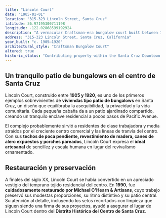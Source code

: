 ```yaml
---
title: "Lincoln Court"
date: "1905-01-01"
location: "315-323 Lincoln Street, Santa Cruz"
latitude: 36.97195300711198
longitude: -122.02868599192924
description: "A vernacular Craftsman-era bungalow court built between 1905 and 1920, later restored by Michael O'Hearn & Artisans in 1990."
address: "315-323 Lincoln Street, Santa Cruz, California"
year_built: "c. 1905–1920"
architectural_style: "Craftsman Bungalow Court"
altered: true
historic_status: "Contributing property within the Santa Cruz Downtown Historic District"
---
```


## Un tranquilo patio de bungalows en el centro de Santa Cruz

Lincoln Court, construido entre **1905 y 1920**, es uno de los primeros ejemplos sobrevivientes de **viviendas tipo patio de bungalows** en Santa Cruz, un diseño que equilibraba la asequibilidad, la privacidad y la vida comunitaria. Cada pequeña cabaña da a un patio ajardinado compartido, creando un tranquilo enclave residencial a pocos pasos de Pacific Avenue.

El complejo probablemente sirvió a residentes de clase trabajadora y media atraídos por el creciente centro comercial y las líneas de tranvía del centro. Con sus **techos de poca pendiente, revestimiento de madera, canes de alero expuestos y porches pareados**, Lincoln Court expresa el **ideal artesanal** de sencillez y escala humana en lugar del revivalismo ornamentado.

## Restauración y preservación

A finales del siglo XX, Lincoln Court se había convertido en un apreciado vestigio del temprano tejido residencial del centro. En **1990**, fue **cuidadosamente restaurado por Michael O'Hearn & Artisans**, cuyo trabajo preservó sus modestas proporciones, su ritmo distintivo y su patio central. Su atención al detalle, incluyendo los setos recortados con limpieza que siguen siendo una firma de sus proyectos, ayudó a asegurar el lugar de Lincoln Court dentro del **Distrito Histórico del Centro de Santa Cruz**.